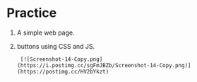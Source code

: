 # Practice
1. A simple web page.

2. buttons using CSS and JS.


        [![Screenshot-14-Copy.png](https://i.postimg.cc/sgFmJBZb/Screenshot-14-Copy.png)](https://postimg.cc/HV2bYkzt)
